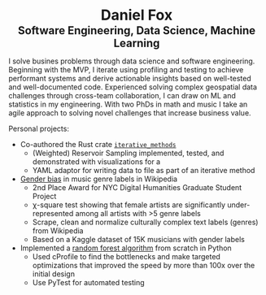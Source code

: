 <center> <h1 style="margin:0;padding:1">Daniel Fox</h1></center>
<center> <h2 style="margin:0;padding:0">Software Engineering, Data Science, Machine Learning</h2></center>

I solve busines problems through data science and software engineering. Beginning with the MVP, I iterate using profiling and testing to achieve performant systems and derive actionable insights based on well-tested and well-documented code. Experienced solving complex geospatial data challenges through cross-team collaboration, I can draw on ML and statistics in my engineering. With two PhDs in math and music I take an agile approach to solving novel challenges that increase business value.

Personal projects:

- Co-authored the Rust crate [`iterative_methods`](https://crates.io/crates/iterative_methods)
	- (Weighted) Reservoir Sampling implemented, tested, and demonstrated with visualizations for a 
	- YAML adaptor for writing data to file as part of an iterative method
- [Gender bias](https://github.com/fox-daniel/Genre) in music genre labels in Wikipedia
	- 2nd Place Award for NYC Digital Humanities Graduate Student Project
	- χ-square test showing that female artists are significantly under-represented among all
	artists with >5 genre labels
	- Scrape, clean and normalize culturally complex text labels (genres) from Wikipedia
	- Based on a Kaggle dataset of 15K musicians with gender labels
- Implemented a [random forest algorithm](https://github.com/fox-daniel/random_forest) from scratch in Python
	- Used cProfile to find the bottlenecks and make targeted optimizations that improved the speed by more than 100x over the initial design
	- Use PyTest for automated testing
